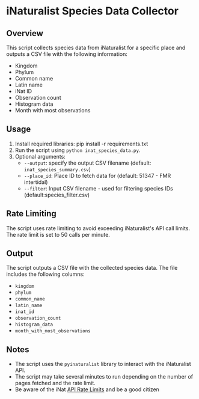 **iNaturalist Species Data Collector**
=====================================

**Overview**
------------

This script collects species data from iNaturalist for a specific place and outputs a CSV file with the following information:

* Kingdom
* Phylum
* Common name
* Latin name
* iNat ID
* Observation count
* Histogram data
* Month with most observations

**Usage**
-----

1. Install required libraries: pip install -r requirements.txt
2. Run the script using `python inat_species_data.py`.
3. Optional arguments:
	* `--output`: specify the output CSV filename (default: `inat_species_summary.csv`)
	* `--place_id`: Place ID to fetch data for (default: 51347 - FMR intertidal)
	* `--filter`: Input CSV filename - used for filtering species IDs (default:species_filter.csv)

**Rate Limiting**
----------------
The script uses rate limiting to avoid exceeding iNaturalist's API call limits. The rate limit is set to 50 calls per minute.

**Output**
----------
The script outputs a CSV file with the collected species data. The file includes the following columns:
* `kingdom`
* `phylum`
* `common_name`
* `latin_name`
* `inat_id`
* `observation_count`
* `histogram_data`
* `month_with_most_observations`

**Notes**
-------
* The script uses the `pyinaturalist` library to interact with the iNaturalist API.
* The script may take several minutes to run depending on the number of pages fetched and the rate limit.
* Be aware of the iNat [API Rate Limits](https://www.inaturalist.org/pages/developers) and be a good citizen